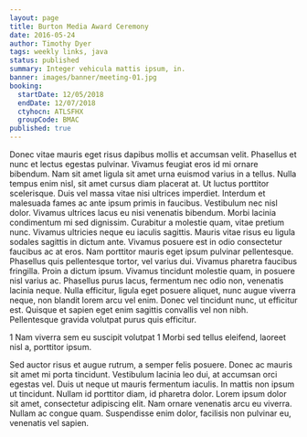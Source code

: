 ```yaml
---
layout: page
title: Burton Media Award Ceremony
date: 2016-05-24
author: Timothy Dyer
tags: weekly links, java
status: published
summary: Integer vehicula mattis ipsum, in.
banner: images/banner/meeting-01.jpg
booking:
  startDate: 12/05/2018
  endDate: 12/07/2018
  ctyhocn: ATLSFHX
  groupCode: BMAC
published: true
---
```

Donec vitae mauris eget risus dapibus mollis et accumsan velit. Phasellus et nunc et lectus egestas pulvinar. Vivamus feugiat eros id mi ornare bibendum. Nam sit amet ligula sit amet urna euismod varius in a tellus. Nulla tempus enim nisl, sit amet cursus diam placerat at. Ut luctus porttitor scelerisque. Duis vel massa vitae nisi ultrices imperdiet. Interdum et malesuada fames ac ante ipsum primis in faucibus. Vestibulum nec nisl dolor.
Vivamus ultrices lacus eu nisi venenatis bibendum. Morbi lacinia condimentum mi sed dignissim. Curabitur a molestie quam, vitae pretium nunc. Vivamus ultricies neque eu iaculis sagittis. Mauris vitae risus eu ligula sodales sagittis in dictum ante. Vivamus posuere est in odio consectetur faucibus ac at eros. Nam porttitor mauris eget ipsum pulvinar pellentesque. Phasellus quis pellentesque tortor, vel varius dui. Vivamus pharetra faucibus fringilla. Proin a dictum ipsum. Vivamus tincidunt molestie quam, in posuere nisl varius ac. Phasellus purus lacus, fermentum nec odio non, venenatis lacinia neque. Nulla efficitur, ligula eget posuere aliquet, nunc augue viverra neque, non blandit lorem arcu vel enim. Donec vel tincidunt nunc, ut efficitur est. Quisque et sapien eget enim sagittis convallis vel non nibh. Pellentesque gravida volutpat purus quis efficitur.

1 Nam viverra sem eu suscipit volutpat
1 Morbi sed tellus eleifend, laoreet nisl a, porttitor ipsum.

Sed auctor risus et augue rutrum, a semper felis posuere. Donec ac mauris sit amet mi porta tincidunt. Vestibulum lacinia leo dui, at accumsan orci egestas vel. Duis ut neque ut mauris fermentum iaculis. In mattis non ipsum ut tincidunt. Nullam id porttitor diam, id pharetra dolor. Lorem ipsum dolor sit amet, consectetur adipiscing elit. Nam ornare venenatis arcu eu viverra. Nullam ac congue quam. Suspendisse enim dolor, facilisis non pulvinar eu, venenatis vel sapien.

